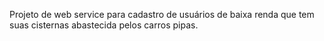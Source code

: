 Projeto de web service para cadastro de usuários de baixa renda que tem suas cisternas abastecida pelos carros pipas.
